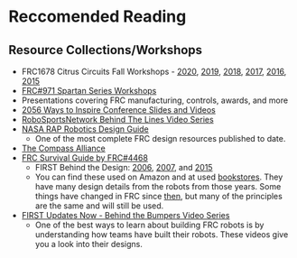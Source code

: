 # Reccomended Reading

## Resource Collections/Workshops <a href="#h.ilfpt3koo5ik" id="h.ilfpt3koo5ik"></a>

* FRC1678 Citrus Circuits Fall Workshops - [2020](https://www.google.com/url?q=https://www.youtube.com/watch?v%3DYr1Rk9VjiQw%26list%3DPL6j32uphg3L-UO4GyoPLrG7jsvPmIIDeG\&sa=D\&source=editors\&ust=1715378977421773\&usg=AOvVaw0nOL9Tes8nr0wu2o2sc0iY), [2019](https://www.google.com/url?q=https://www.youtube.com/playlist?list%3DPL6j32uphg3L8y\_eAUTt1e-0zbfpHyxlis\&sa=D\&source=editors\&ust=1715378977422053\&usg=AOvVaw1FvskQ5YMDNEEZUZ2BdbMd), [2018](https://www.google.com/url?q=https://www.youtube.com/playlist?list%3DPL6j32uphg3L-iMH8JzEsG34QCMrhU6Q7S\&sa=D\&source=editors\&ust=1715378977422336\&usg=AOvVaw3kJ72Agnm9ROVRHCnLPUMJ), [2017](https://www.google.com/url?q=https://www.youtube.com/playlist?list%3DPL6j32uphg3L8B6pCfcFLHKSaALzfqAVgy\&sa=D\&source=editors\&ust=1715378977422635\&usg=AOvVaw107h-lAmsJ5vGIW47zYJHQ), [2016](https://www.google.com/url?q=https://www.youtube.com/playlist?list%3DPL6j32uphg3L-Waf6DAdlYr-cV2GxNqfge\&sa=D\&source=editors\&ust=1715378977422904\&usg=AOvVaw0moJOWCK78aA0DZjts66Bc), [2015](https://www.google.com/url?q=https://www.youtube.com/playlist?list%3DPL6j32uphg3L8HND8zB-YW-eLVzkcfWEHU\&sa=D\&source=editors\&ust=1715378977423184\&usg=AOvVaw3VdWLn6aEzCdHRz8oalZwX)
* [FRC#971 Spartan Series Workshops](https://www.google.com/url?q=http://frc971.org/workshops\&sa=D\&source=editors\&ust=1715378977423589\&usg=AOvVaw0CuIkP\_4boTBSgRRw\_fUJZ)
* Presentations covering FRC manufacturing, controls, awards, and more
* [2056 Ways to Inspire Conference Slides and Videos](https://www.google.com/url?q=https://2056.ca/conference/\&sa=D\&source=editors\&ust=1715378977424210\&usg=AOvVaw1m-qOn\_3Wk5bqWxFUTSHPD)
* [RoboSportsNetwork](https://www.google.com/url?q=https://www.youtube.com/playlist?list%3DPLIY-TB1MAu-X9ZcNqt-ot6\_JM2Z02zZ6L\&sa=D\&source=editors\&ust=1715378977424645\&usg=AOvVaw0y8eyQT-Kix5resFNIVc1U)[ Behind The Lines Video Series](https://www.google.com/url?q=https://www.youtube.com/playlist?list%3DPLIY-TB1MAu-X9ZcNqt-ot6\_JM2Z02zZ6L\&sa=D\&source=editors\&ust=1715378977424936\&usg=AOvVaw3zmnt6viQn-MXLA38hjTZY)
* [NASA RAP Robotics Design Guide](https://www.google.com/url?q=https://robotics.nasa.gov/nasa-rap-robotics-design-guide/\&sa=D\&source=editors\&ust=1715378977425313\&usg=AOvVaw2iF\_uwRq5zPbJjyBfGRRso)
  * One of the most complete FRC design resources published to date.
* [The Compass Alliance](https://www.google.com/url?q=https://www.thecompassalliance.org/\&sa=D\&source=editors\&ust=1715378977425860\&usg=AOvVaw1rWCGDn3cvjPQswJZhkmiO)
* [FRC Survival Guide  by FRC#4468](https://www.google.com/url?q=https://www.chiefdelphi.com/media/papers/3386\&sa=D\&source=editors\&ust=1715378977426259\&usg=AOvVaw1XLwuWsgwoy9ZQXiQ3\_qU6)
  * FIRST Behind the Design: [2006](https://www.google.com/url?q=https://amzn.to/2M1P2rR\&sa=D\&source=editors\&ust=1715378977426662\&usg=AOvVaw0rBurYN0\_Vt6dGZzyc\_dNX), [2007](https://www.google.com/url?q=https://amzn.to/2O6LjvQ\&sa=D\&source=editors\&ust=1715378977426891\&usg=AOvVaw2i0euNjNcjaNdh4anFN4yd), and [2015](https://www.google.com/url?q=https://amzn.to/32RENNC\&sa=D\&source=editors\&ust=1715378977427113\&usg=AOvVaw03WzvUOKw4xOibQR9a5\_f\_)
  * You can find these used on Amazon and at used [bookstores](https://www.google.com/url?q=http://www.mngofirst.org/encyclopedia-robotica.html\&sa=D\&source=editors\&ust=1715378977427616\&usg=AOvVaw2SW1LMWpDAkYgzIxz4qizY). They have many design details from the robots from those years. Some things have changed in FRC since [then](https://www.google.com/url?q=http://www.mngofirst.org/encyclopedia-robotica.html\&sa=D\&source=editors\&ust=1715378977427924\&usg=AOvVaw3eg47jz2MSpRjI4Nc6tKmm), but many of the principles are the same and will still be used.
* [FIRST Updates Now - Behind the Bumpers Video Series](https://www.google.com/url?q=https://www.youtube.com/playlist?list%3DPLkZ6\_Ld1x9Y\_GDGwzzxD\_vi\_5tnlmAWJo\&sa=D\&source=editors\&ust=1715378977428309\&usg=AOvVaw292CAq9ScMzM7ug7zikRrb)
  * One of the best ways to learn about building FRC robots is by understanding how teams have built their robots. These videos give you a look into their designs.
